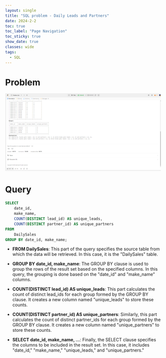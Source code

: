 ```yaml
---
layout: single
title: "SQL problem - Daily Leads and Partners"
date: 2024-2-2
toc: true
toc_label: "Page Navigation"
toc_sticky: true
show_date: true
classes: wide
tags:
  - SQL
---
```


# Problem

[![problem](/assets/images/2024-02-02_08-25-37-daily-leads-and-partners.png)](/assets/images/2024-02-02_08-25-37-daily-leads-and-partners.png)

# Query
```sql
SELECT
    date_id,
    make_name,
    COUNT(DISTINCT lead_id) AS unique_leads,
    COUNT(DISTINCT partner_id) AS unique_partners
FROM
    DailySales
GROUP BY date_id, make_name;
```

*   **FROM DailySales**: This part of the query specifies the source table from which the data will be retrieved. In this case, it is the "DailySales" table.
    
*   **GROUP BY date\_id, make\_name**: The GROUP BY clause is used to group the rows of the result set based on the specified columns. In this query, the grouping is done based on the "date\_id" and "make\_name" columns.
    
*   **COUNT(DISTINCT lead\_id) AS unique\_leads**: This part calculates the count of distinct lead\_ids for each group formed by the GROUP BY clause. It creates a new column named "unique\_leads" to store these counts.
    
*   **COUNT(DISTINCT partner\_id) AS unique\_partners**: Similarly, this part calculates the count of distinct partner\_ids for each group formed by the GROUP BY clause. It creates a new column named "unique\_partners" to store these counts.
    
*   **SELECT date\_id, make\_name, ...**: Finally, the SELECT clause specifies the columns to be included in the result set. In this case, it includes "date\_id," "make\_name," "unique\_leads," and "unique\_partners."